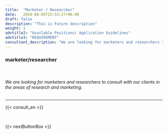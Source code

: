 ```yaml
---
title:  "Marketer / Researcher"
date:   2020-08-05T15:53:27+06:00
draft: false
description: "This is Future description"
weight: 1
advtitle2: "Available Positions/ Application Guidelines"
advtitle3: "REQUIREMENT"
consultant_description: "We are looking for marketers and researchers to consult with our clients in the areas of research and marketing."
---
```


### **marketer/researcher**
&nbsp;
###### We are looking for marketers and researchers to consult with our clients in the areas of research and marketing.
---
{{< consult_en >}}

&nbsp;

{{< nextButtonBox >}}

